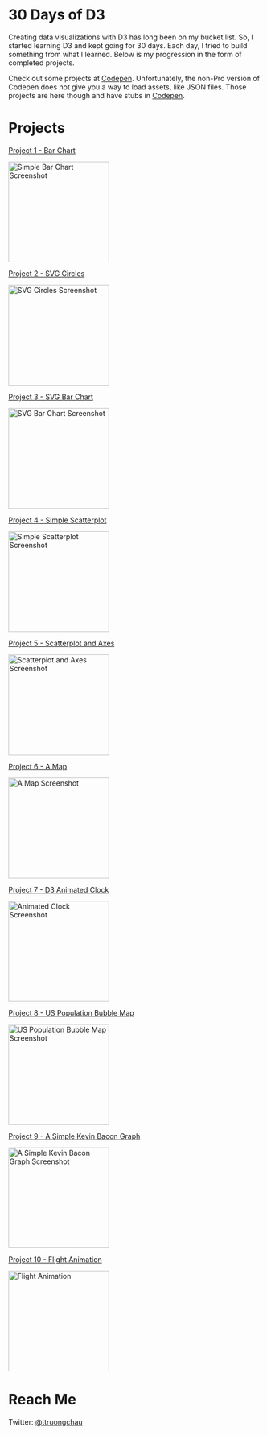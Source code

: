 30 Days of D3
=============

Creating data visualizations with D3 has long been on my bucket list. So, I started learning D3 and kept going for 30 days. Each day, I tried to build something from what I learned. Below is my progression in the form of completed projects.

Check out some projects at [Codepen](http://codepen.io/collection/AOENPY/). Unfortunately, the non-Pro version of Codepen does not give you a way to load assets, like JSON files. Those projects are here though and have stubs in [Codepen](http://codepen.io).

# Projects

[Project 1 - Bar Chart](http://codepen.io/tommyt/pen/QEwzWz)

<img src="https://raw.githubusercontent.com/thtruo/30-Days-of-D3/master/img/Project%201%20-%20Simple%20Bar%20Chart.png" alt="Simple Bar Chart Screenshot" width="200">

[Project 2 - SVG Circles](http://codepen.io/tommyt/pen/WxbLRm)

<img src="https://raw.githubusercontent.com/thtruo/30-Days-of-D3/master/img/Project%202%20-%20SVG%20Circles.png" alt="SVG Circles Screenshot" width="200">

[Project 3 - SVG Bar Chart](http://codepen.io/tommyt/pen/jrPqKy)

<img src="https://raw.githubusercontent.com/thtruo/30-Days-of-D3/master/img/Project%203%20-%20SVG%20Bar%20Chart.png" alt="SVG Bar Chart Screenshot" width="200">

[Project 4 - Simple Scatterplot](http://codepen.io/tommyt/pen/RRPxYy)

<img src="https://raw.githubusercontent.com/thtruo/30-Days-of-D3/master/img/Project%204%20-%20Simple%20Scatterplot.png" alt="Simple Scatterplot Screenshot" width="200">

[Project 5 - Scatterplot and Axes](http://codepen.io/tommyt/pen/jrPRPe)

<img src="https://raw.githubusercontent.com/thtruo/30-Days-of-D3/master/img/Project%205%20-%20Scatterplots%20and%20Axes.png" alt="Scatterplot and Axes Screenshot" width="200">

[Project 6 - A Map](http://codepen.io/tommyt/pen/pbJBJq)

<img src="https://raw.githubusercontent.com/thtruo/30-Days-of-D3/master/img/Project%206%20-%20A%20Map.png" alt="A Map Screenshot" width="200">

[Project 7 - D3 Animated Clock](http://codepen.io/tommyt/pen/JKGdgv)

<img src="https://raw.githubusercontent.com/thtruo/30-Days-of-D3/master/img/Project%207%20-%20Animated%20Clock.png" alt="Animated Clock Screenshot" width="200">

[Project 8 - US Population Bubble Map](http://codepen.io/tommyt/pen/OXMygM)

<img src="https://raw.githubusercontent.com/thtruo/30-Days-of-D3/master/img/Project%208%20-%20US%20Population%20Map.png" alt="US Population Bubble Map Screenshot" width="200">

[Project 9 - A Simple Kevin Bacon Graph](http://codepen.io/tommyt/pen/YWwEvm)

<img src="https://raw.githubusercontent.com/thtruo/30-Days-of-D3/master/img/Project%209%20-%20Bacon.png" alt="A Simple Kevin Bacon Graph Screenshot" width="200">

[Project 10 - Flight Animation]()

<img src="https://raw.githubusercontent.com/thtruo/30-Days-of-D3/master/img/Project%2010%20-%20Flight%20Animation.png" alt="Flight Animation" width="200">


# Reach Me

Twitter: [@ttruongchau](https://twitter.com/ttruongchau)

<!-- [TopoJSON](https://github.com/mbostock/topojson), [GDAL](http://www.gdal.org/) -->
<!-- ![A Map Screenshot](https://raw.githubusercontent.com/thtruo/30-Days-of-D3/master/img/Project%206%20-%20A%20Map.png) -->
<!-- ![US Population Bubble Map Screenshot](https://raw.githubusercontent.com/thtruo/30-Days-of-D3/master/img/Project%208%20-%20US%20Population%20Map.png) -->